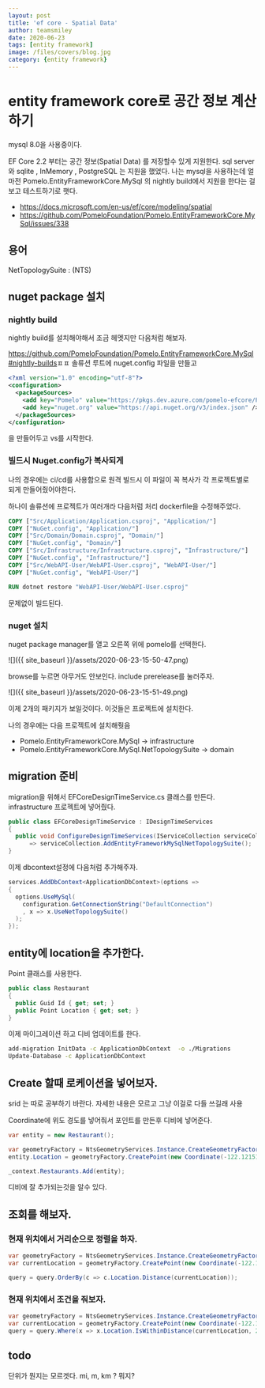 ```yaml
---
layout: post
title: 'ef core - Spatial Data' 
author: teamsmiley
date: 2020-06-23
tags: [entity framework]
image: /files/covers/blog.jpg
category: {entity framework}
---
```


# entity framework core로 공간 정보 계산하기

mysql 8.0을 사용중이다. 

EF Core 2.2 부터는 공간 정보(Spatial Data) 를 저장할수 있게 지원한다. sql server와 sqlite , InMemory , PostgreSQL 는 지원을 했었다. 나는 mysql을 사용하는데 얼마전 Pomelo.EntityFrameworkCore.MySql 의 nightly build에서 지원을 한다는 걸 보고 테스트하기로 햇다.

* <https://docs.microsoft.com/en-us/ef/core/modeling/spatial>
* <https://github.com/PomeloFoundation/Pomelo.EntityFrameworkCore.MySql/issues/338>

## 용어
NetTopologySuite :  (NTS)


## nuget package 설치 

### nightly build 

nightly build를 설치해야해서 조금 헤멧지만 다음처럼 해보자.

<https://github.com/PomeloFoundation/Pomelo.EntityFrameworkCore.MySql#nightly-builds>ㅍㅍ
솔류션 루트에 nuget.config 파일을 만들고 
```xml
<?xml version="1.0" encoding="utf-8"?>
<configuration>
  <packageSources>
    <add key="Pomelo" value="https://pkgs.dev.azure.com/pomelo-efcore/Pomelo.EntityFrameworkCore.MySql/_packaging/pomelo-efcore-public/nuget/v3/index.json" />
    <add key="nuget.org" value="https://api.nuget.org/v3/index.json" />
  </packageSources>
</configuration>
```

을 만들어두고 vs를 시작한다.

### 빌드시 Nuget.config가 복사되게
나의 경우에는 ci/cd를 사용함으로 원격 빌드시 이 파일이 꼭 복사가 각 프로젝트별로 되게 만들어줬어야한다.

하나이  솔류션에 프로젝트가 여러개라 다음처럼 처리 dockerfile을 수정해주었다.

```dockerfile
COPY ["Src/Application/Application.csproj", "Application/"]
COPY ["NuGet.config", "Application/"]
COPY ["Src/Domain/Domain.csproj", "Domain/"]
COPY ["NuGet.config", "Domain/"]
COPY ["Src/Infrastructure/Infrastructure.csproj", "Infrastructure/"]
COPY ["NuGet.config", "Infrastructure/"]
COPY ["Src/WebAPI-User/WebAPI-User.csproj", "WebAPI-User/"]
COPY ["NuGet.config", "WebAPI-User/"]

RUN dotnet restore "WebAPI-User/WebAPI-User.csproj"
```

문제없이 빌드된다.

### nuget 설치

nuget package manager를 열고 오른쪽 위에 pomelo를 선택한다.

![]({{ site_baseurl }}/assets/2020-06-23-15-50-47.png)

browse를 누르면 아무거도 안보인다. include prerelease를 눌러주자. 

![]({{ site_baseurl }}/assets/2020-06-23-15-51-49.png)

이제 2개의 패키지가 보일것이다.  이것들은 프로젝트에 설치한다. 

나의 경우에는 다음 프로젝트에 설치해줫음

* Pomelo.EntityFrameworkCore.MySql -> infrastructure
* Pomelo.EntityFrameworkCore.MySql.NetTopologySuite -> domain 

## migration 준비 
migration을 위해서 EFCoreDesignTimeService.cs 클래스를 만든다. infrastructure 프로젝트에 넣어줬다.
```cs
public class EFCoreDesignTimeService : IDesignTimeServices
{
  public void ConfigureDesignTimeServices(IServiceCollection serviceCollection)
      => serviceCollection.AddEntityFrameworkMySqlNetTopologySuite();
}
```

이제 dbcontext설정에 다음처럼 추가해주자.
```cs
services.AddDbContext<ApplicationDbContext>(options =>
{
  options.UseMySql(
    configuration.GetConnectionString("DefaultConnection")
    , x => x.UseNetTopologySuite()
  );
});
```

## entity에 location을 추가한다.

Point 클래스를 사용한다.

```cs
public class Restaurant 
{
  public Guid Id { get; set; }
  public Point Location { get; set; }
}
```

이제 마이그레이션 하고 디비 업데이트를 한다.

```bash
add-migration InitData -c ApplicationDbContext  -o ./Migrations
Update-Database -c ApplicationDbContext
```

## Create 할때 로케이션을 넣어보자.

srid 는 따로 공부하기 바란다. 자세한 내용은 모르고 그냥 이걸로 다들 쓰길래 사용

Coordinate에 위도 경도를 넣어줘서 포인트를 만든후 디비에 넣어준다.

```cs
var entity = new Restaurant();

var geometryFactory = NtsGeometryServices.Instance.CreateGeometryFactory(srid: 4326);//4326 refers to WGS 84, a standard used in GPS and other geographic systems.
entity.Location = geometryFactory.CreatePoint(new Coordinate(-122.121512, 47.6739882));

_context.Restaurants.Add(entity);
```

디비에 잘 추가되는것을 알수 있다.

## 조회를 해보자.

### 현재 위치에서 거리순으로 정렬을 하자.

```cs
var geometryFactory = NtsGeometryServices.Instance.CreateGeometryFactory(srid: 4326);
var currentLocation = geometryFactory.CreatePoint(new Coordinate(-122.121512, 47.6739882));

query = query.OrderBy(c => c.Location.Distance(currentLocation));
```


### 현재 위치에서 조건을 줘보자.

```cs
var geometryFactory = NtsGeometryServices.Instance.CreateGeometryFactory(srid: 4326);
var currentLocation = geometryFactory.CreatePoint(new Coordinate(-122.121512, 47.6739882));
query = query.Where(x => x.Location.IsWithinDistance(currentLocation, 2000)); // 2000 mi? miter? kilomiter? 안쪽만 검색
```

## todo 
단위가 뭔지는 모르겟다. mi, m, km ? 뭐지?





